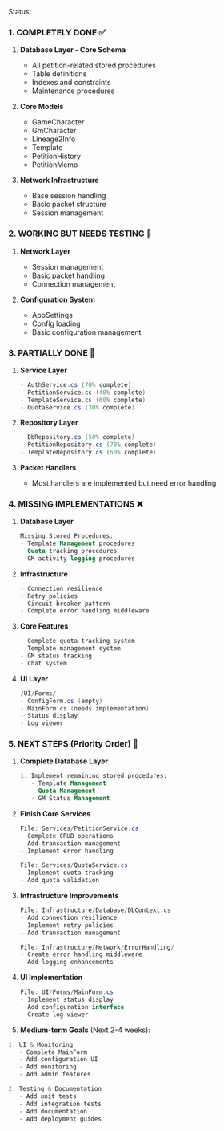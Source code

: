 Status:

### 1. COMPLETELY DONE ✅
1. **Database Layer - Core Schema**
   - All petition-related stored procedures
   - Table definitions
   - Indexes and constraints
   - Maintenance procedures

2. **Core Models**
   - GameCharacter
   - GmCharacter
   - Lineage2Info
   - Template
   - PetitionHistory
   - PetitionMemo

3. **Network Infrastructure**
   - Base session handling
   - Basic packet structure
   - Session management

### 2. WORKING BUT NEEDS TESTING 🔄
1. **Network Layer**
   - Session management
   - Basic packet handling
   - Connection management

2. **Configuration System**
   - AppSettings
   - Config loading
   - Basic configuration management

### 3. PARTIALLY DONE 🔨
1. **Service Layer**
   ```csharp
   - AuthService.cs (70% complete)
   - PetitionService.cs (40% complete)
   - TemplateService.cs (60% complete)
   - QuotaService.cs (30% complete)
   ```

2. **Repository Layer**
   ```csharp
   - DbRepository.cs (50% complete)
   - PetitionRepository.cs (70% complete)
   - TemplateRepository.cs (60% complete)
   ```

3. **Packet Handlers**
   - Most handlers are implemented but need error handling

### 4. MISSING IMPLEMENTATIONS ❌

1. **Database Layer**
   ```sql
   Missing Stored Procedures:
   - Template Management procedures
   - Quota tracking procedures
   - GM activity logging procedures
   ```

2. **Infrastructure**
   ```csharp
   - Connection resilience
   - Retry policies
   - Circuit breaker pattern
   - Complete error handling middleware
   ```

3. **Core Features**
   ```csharp
   - Complete quota tracking system
   - Template management system
   - GM status tracking
   - Chat system
   ```

4. **UI Layer**
   ```csharp
   /UI/Forms/
   - ConfigForm.cs (empty)
   - MainForm.cs (needs implementation)
   - Status display
   - Log viewer
   ```

### 5. NEXT STEPS (Priority Order) 🎯

1. **Complete Database Layer**
   ```sql
   1. Implement remaining stored procedures:
      - Template Management
      - Quota Management
      - GM Status Management
   ```

2. **Finish Core Services**
   ```csharp
   File: Services/PetitionService.cs
   - Complete CRUD operations
   - Add transaction management
   - Implement error handling

   File: Services/QuotaService.cs
   - Implement quota tracking
   - Add quota validation
   ```

3. **Infrastructure Improvements**
   ```csharp
   File: Infrastructure/Database/DbContext.cs
   - Add connection resilience
   - Implement retry policies
   - Add transaction management

   File: Infrastructure/Network/ErrorHandling/
   - Create error handling middleware
   - Add logging enhancements
   ```

4. **UI Implementation**
   ```csharp
   File: UI/Forms/MainForm.cs
   - Implement status display
   - Add configuration interface
   - Create log viewer
   ```


3. **Medium-term Goals** (Next 2-4 weeks):
```csharp
1. UI & Monitoring
   - Complete MainForm
   - Add configuration UI
   - Add monitoring
   - Add admin features

2. Testing & Documentation
   - Add unit tests
   - Add integration tests
   - Add documentation
   - Add deployment guides
```
